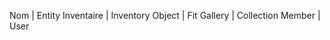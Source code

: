 Nom         |  Entity
Inventaire  |  Inventory
Object      |  Fit
Gallery     |  Collection
Member      |  User



 
